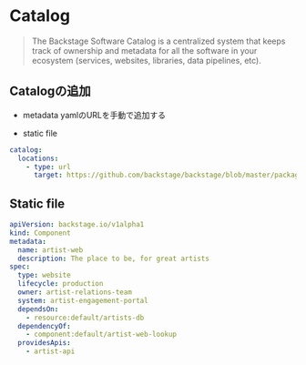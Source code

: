 # Catalog

> The Backstage Software Catalog is a centralized system that keeps track of ownership and metadata for all the software in your ecosystem (services, websites, libraries, data pipelines, etc).

## Catalogの追加

* metadata yamlのURLを手動で追加する

* static file
```yaml
catalog:
  locations:
    - type: url
      target: https://github.com/backstage/backstage/blob/master/packages/catalog-model/examples/components/artist-lookup-component.yaml
```


## Static file

```yaml
apiVersion: backstage.io/v1alpha1
kind: Component
metadata:
  name: artist-web
  description: The place to be, for great artists
spec:
  type: website
  lifecycle: production
  owner: artist-relations-team
  system: artist-engagement-portal
  dependsOn:
    - resource:default/artists-db
  dependencyOf:
    - component:default/artist-web-lookup
  providesApis:
    - artist-api
```
